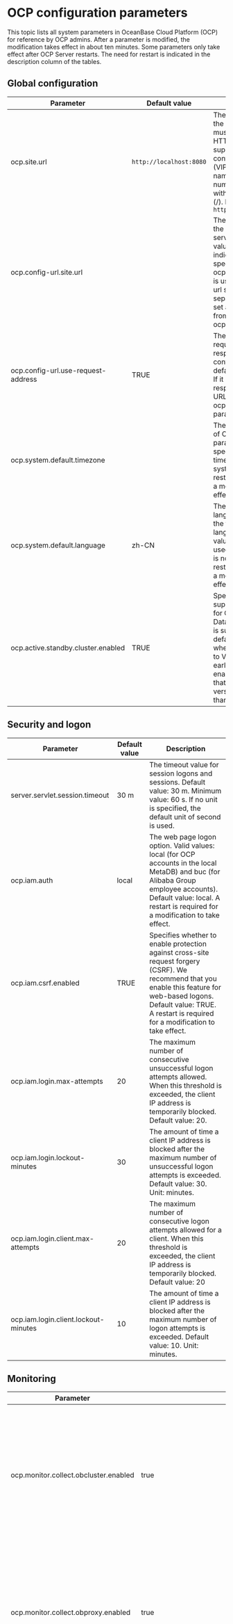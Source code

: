 # OCP configuration parameters

This topic lists all system parameters in OceanBase Cloud Platform (OCP) for reference by OCP admins. After a parameter is modified, the modification takes effect in about ten minutes. Some parameters only take effect after OCP Server restarts. The need for restart is indicated in the description column of the tables.

## Global configuration

|**Parameter**            |   **Default value** | **Description**  |
|-------|---|---|
| ocp.site.url                       | `http://localhost:8080` | The URL for accessing the OCP site. The URL must start with HTTP. HTTPS is not supported. It must contain the virtual IP (VIP) address, domain name, and port number, and not end with a forward slash (/). Example: `http://localhost:8080`                         |
| ocp.config-url.site.url            |   | The URL for accessing the OCP config url service. The default value is empty, indicating that the URL specified for the ocp.site.url parameter is used. If the config url service is deployed separately, you must set a value different from that of ocp.site.url. |
| ocp.config-url.use-request-address | TRUE                  | The URL for the requests used by responses in the config url service. The default value is TRUE. If it is set to FALSE, responses will use the URL specified for the ocp.config-url.site.url parameter.   |
| ocp.system.default.timezone        |                       | The default time zone of OCP. If this parameter is not specified, the default time zone of the system is used. A restart is required for a modification to take effect.   |
| ocp.system.default.language        | zh-CN                 | The system default language, which is not the frontend display language. The default value of zh-CN is used if this parameter is not specified. A restart is required for a modification to take effect.                                                            |
| ocp.active.standby.cluster.enabled | TRUE                  | Specifies whether to support hot backup for OceanBase Database. Hot backup is supported by default. It is disabled when OCP upgrades to V2.4.x from an earlier version. To enable it, make sure that the OBProxy version is not earlier than V1.7.2.                |

## Security and logon

|  **Parameter** |  **Default value**  |**Description**  |
|------|---|---|
| server.servlet.session.timeout       | 30 m  | The timeout value for session logons and sessions. Default value: 30 m. Minimum value: 60 s. If no unit is specified, the default unit of second is used. |
| ocp.iam.auth    | local  | The web page logon option. Valid values: local (for OCP accounts in the local MetaDB) and buc (for Alibaba Group employee accounts). Default value: local. A restart is required for a modification to take effect.   |
| ocp.iam.csrf.enabled  | TRUE  | Specifies whether to enable protection against cross-site request forgery (CSRF). We recommend that you enable this feature for web-based logons. Default value: TRUE. A restart is required for a modification to take effect.  |
| ocp.iam.login.max-attempts  | 20  | The maximum number of consecutive unsuccessful logon attempts allowed. When this threshold is exceeded, the client IP address is temporarily blocked. Default value: 20. |
| ocp.iam.login.lockout-minutes  | 30  | The amount of time a client IP address is blocked after the maximum number of unsuccessful logon attempts is exceeded. Default value: 30. Unit: minutes.  |
| ocp.iam.login.client.max-attempts    | 20  | The maximum number of consecutive logon attempts allowed for a client. When this threshold is exceeded, the client IP address is temporarily blocked. Default value: 20  |
| ocp.iam.login.client.lockout-minutes |10  | The amount of time a client IP address is blocked after the maximum number of logon attempts is exceeded. Default value: 10. Unit: minutes. |

## Monitoring

| Parameter | Default value | Description |
|------------|------|-----------|
| ocp.monitor.collect.obcluster.enabled | true | Specifies whether to collect the monitoring data of OceanBase clusters. If this parameter is set to true, the monitoring data of all OceanBase clusters is collected.  |
| ocp.monitor.collect.obproxy.enabled | true | Specifies whether to collect the monitoring data of OBProxies. If this parameter is set to true, the monitoring data of all OBProxy clusters is collected.  |
| ocp.monitor.collect.host.enabled | true | Specifies whether to collect the monitoring data of hosts. If this parameter is set to true, the monitoring data of all hosts is collected.  |
| ocp.monitor.data.retention-days | {"ob_cluster_system_event":31,"ocp_metric_data_1":8,"ocp_metric_data_60":31,"metric_hour_data":1098,"metric_daily_data":1098} | The number of days for which the monitoring data is retained. The key is the name of the table where the data is stored, and the value is the number of days for data retention. A restart is required for modifications to take effect.  |

## SQL performance module

The following table describes the parameters for SQL performance diagnostics.

|  Parameter   |   Default value   |Description  |
|----|---|---|
| ocp.perf.sql-diag.awful-performance-index-used-config   | {"enabled":true, "cpuTimeLimitUs":100000, "execPsLimit":5.0, "fullLogicalReadsLimit":10000}  | The diagnostic parameter for poor performance despite the use of index. Parameters:  <ul><li> enabled: specifies whether to enable this check item.   </li><li> execPsLimit: the number of executions per second.   </li><li> cpuTimeLimitUs: the average CPU time (μs).   </li><li> fullLogicalReadsLimit: the number of logical reads.  </li></ul>  Diagnostic objects: SQL queries that meet the following conditions during the diagnostic period: The average CPU time \> cpuTimeLimitUs \&\& The actual logical reads \> fullLogicalReadsLimit \&\& The full table scan is not performed \&\& The execution frequency \> $execPsLimit  |
| ocp.perf.sql-diag.cpu-time-proportion-high-config  | {"enabled":true, "cpuTimeLimitUs":10000, "execPsLimit":10.0, "maxCpuTimeLimitUs":30000, "affectedRowsLimit":100, "execLimit":30, "sqlCountLimit":20, "cpuTimePercentLimit":20}   | The diagnostic parameter for a high CPU time percentage for execution. Parameters:  <ul><li> enabled: specifies whether to enable this check item.    </li><li> execPsLimit: the execution frequency, which is the number of executions per second.   </li><li> cpuTimeLimitUs: the average CPU time (μs).    </li><li> maxCpuTimeLimitUs: the upper limit of the CPU time.    </li><li> affectedRowsLimit: the number of affected rows.    </li><li> execLimit: the number of executions.    </li><li> sqlCountLimit: the number of SQL queries.    </li><li> cpuTimePercentLimit: the CPU time percentage.   </li></ul> Diagnostic objects: SQL queries that meet the following conditions during the diagnostic period: The average CPU time \> $cpuTimeLimitUs \|\| The number of affected rows \> $affectedRowsLimit \|\| The upper limit of CPU time \> $maxCpuTimeLimitUs \&\& The execution frequency \>= $execPsLimit. Diagnostic criteria: During the diagnostic period, if all the following conditions are met, the CPU time percentage is considered high.</br> 1) The percentage of the CPU time of the diagnosed SQL query to the CPU time of the tenant exceeds $cpuTimePercentLimit.</br> 2) The total number of SQL executions by the tenant exceeds $execLimit. </br>3) The number of unique SQL queries executed by the tenant is greater than $sqlCountLimit.   |
| ocp.perf.sql-diag.database-white-list   | oceanbase,information_schema,mysql,__recyclebin,sys,__public  | The names of the databases to be skipped in SQL diagnostics.   |
| ocp.perf.sql-diag.execution-spike-config                            | {"enabled":true, "cpuTimeLimitUs":3000, "execPsLimit":5.0, "pointsLimit":5, "compareMin":20, "avgExecutionMultiply":{"0":6, "1":5, "5":4, "10":3, "50": 2.5, "100": 2, "500": 1.6}, "stdExecutionMultiply":{"0":80, "1":60 , "3": 30,"5":20, "10":15, "20":8, "30":6, "50":5, "80":4}} | The diagnostic parameter for execution spikes. Parameters:  <ul><li> enabled: specifies whether to enable this check item.   </li><li> execPsLimit: the execution frequency, which is the number of executions per second.   </li><li> cpuTimeLimitUs: the average CPU time (μs).   </li><li> pointsLimit: the number of points.   </li><li> compareMin: the time of comparison (min).   </li><li> avgExecutionMultiply: the multiple of the average execution frequency.   </li><li> stdExecutionMultiply: the multiple of the standard deviation of the execution frequency.  </li></ul>  Diagnostic objects: SQL queries that meet the following conditions during the diagnostic period: The average CPU time \>= $cpuTimeLimitUs \&\& The average number of executions per second \>= $execPsLimit.  Diagnostic criteria:</br> 1. Find the SQL queries that meet the diagnostic conditions within the last $compareMin before the diagnosis. Calculate the average execution frequency per minute (avg_exec_ps) of the SQL queries, the standard deviation of the execution frequency (std_exec_ps) in the last $compareMin, and the ratio of the standard deviation to the average (range_percent). In other words, the following statistics are calculated: <ul><li> Historical average execution frequency (avg_exec_ps)   </li><li> Standard deviation (std_exec_ps)   </li><li> range_percent (std_exec_ps / avg_exec_ps \* 100).  </li></ul>   2. Then, calculate the average number of executions per second (exec_ps) of the SQL query. If the exec_ps parameter meets all the following conditions at the same time, the SQL query is considered an execution spike:  <ul><li> exec_ps \>= avg_exec_ps \* $multiple_value_1   </li><li> exec_ps \>= avg_exec_ps + std_exec_ps \* $multiple_value_2 </li></ul>   **Note**  <ul><li> The value of multiple_value_1 parameter varies with that of the avg_exec_ps parameter, depending on the value of the avgExecutionMultiply parameter.  When avg_exec_ps \> 500, multiple_value_1 = 1.6. Likewise, 100 -\> 2, 50 -\> 2.5, 10 -\> 3, 5 -\> 4, and 1 -\> 5.   </li><li> The value of multiple_value_2 parameter varies with that of the range_percent parameter, depending on the value of the stdExecutionMultiply parameter. When range_percent \> 80, multiple_value_ 2 = 4. Likewise, 50 -\> 5, 30 -\> 6, 20 -\> 8, 10 -\> 15, 5 -\> 20, 3 -\> 30, 1 -\> 60, and 0 -\> 80.    </li></ul>   |
| ocp.perf.sql-diag.index-diagnoser-config                            | {"enabled":true,"schedulePeriodMin":5, "coreThreadSize":10, "maxThreadSize":50,"maxQueueSize":10000,"diagPeriodSec":300,"diagOffsetSec":60,"maxDiagPeriodSec":1800}   | The parameter for SQL index diagnostics. It takes effect after a restart.  We recommend that you leave this parameter unchanged.   |
| ocp.perf.sql-diag.ineffective-hint-config   | {"enabled":true, "execPsLimit":5.0, "cpuTimeLimitUs":20000} | The diagnostic parameter for inactive hints. Parameters:  <ul><li> enabled: specifies whether to enable this check item.   </li><li> execPsLimit: the execution frequency, which is the number of executions per second.   </li><li>cpuTimeLimitUs: the average CPU time (μs).   </li></ul> Diagnostic objects: SQL queries that meet the following conditions during the diagnostic period: The average CPU time \>= $cpuTimeLimitUs \&\& The executions frequency \>= $execPsLimit.</br> Diagnostic criteria: If the index specified in the hint is inconsistent with that in the execution plan, the hint is inactive. |
| ocp.perf.sql-diag.perf-diagnoser-config   | {"enabled":true,"schedulePeriodMin":5, "coreThreadSize":10, "maxThreadSize":50,"maxQueueSize":10000,"diagPeriodSec":300,"diagOffsetSec":60,"maxDiagPeriodSec":1800}  | The parameter for SQL performance diagnostics. It takes effect after a restart.  We recommend that you leave this parameter unchanged.   |
| ocp.perf.sql-diag.performance-degradation-after-plan-changed-config | {"enabled":true, "compareMin":5, "cpuTimeMultiply":{"0":50, "1":30, "10":10, "100":8, "1000":6}| The diagnostic parameter for changes in the execution plan and performance degradation. Parameters  <ul><li> enabled: specifies whether to enable this check item.   </li><li> cpuTimeMultiply: the multiple of CPU time. If the current average CPU time is greater than 0 ms, the performance is considered degraded only when the CPU time is increased by at least 50 times after the execution plan is changed. If the current average CPU time is greater than 1 ms, the performance is considered degraded when the CPU time is increased by at least 30 times, and so forth.   </li><li> compareMin: the time of performance comparison (min).  </li><li>  Evaluation criteria: The performance is considered degraded if the average CPU time of the SQL query within $compareMin is increased by more times than the specified multiple of CPU time after the execution plan is changed.</li></ul>  |
| ocp.perf.sql-diag.performance-degradation-config  | {"enabled":true, "cpuTimeLimitUs":10000, "execPsLimit":5.0, "maxCpuTimeLimitUs":30000, "affectedRowsLimit":100, "execLimit":5, "compareMin":20, "cpuTimeMultiply":{"0":50, "1":30, "10":10, "100":8, "1000":6}}    | The diagnostic parameter for performance degradation. <ul><li> enabled: specifies whether to enable this check item.   </li><li> execPsLimit: the execution frequency, which is the number of executions per second.   </li><li> cpuTimeLimitUs: the average CPU time (μs).   </li><li> maxCpuTimeLimitUs: the upper limit of the CPU time.   </li><li> affectedRowsLimit: the number of affected rows.   </li><li> execLimit: the number of executions.   </li><li> compareMin: the source time (min) of the baseline data. It is the last $compareMin before the diagnosis.   </li></ul> cpuTimeMultiply: the multiple of CPU time. If the current CPU time is greater than 0 ms, the performance is considered degraded only when the CPU time is increased by at least 50 times after the execution plan is changed. If the current average CPU time is greater than 1 ms, the performance is considered degraded when the CPU time is increased by at least 30 times, and so forth.    Diagnostic conditions: The average CPU time \> $cpuTimeLimitUs \|\| The number of affected rows \> $affectedRowsLimit \|\| The upper limit of CPU time \> $maxCpuTimeLimitUs \&\& The execution frequency \> $execPsLimit.  Diagnostic criteria: A baseline number of executions is taken as the reference for comparison. The baseline number of executions must be greater than $execulimit. Otherwise, it cannot be used as the reference for comparison. After the reference for comparison is determined, the performance is considered degraded when the SQL query under diagnosis meets all the following conditions at the same time:  </br> The current average CPU time \>= The baseline CPU time \* $cpuTimeMultiply. The default value of cpuTimeMultiply is 6.   </br> Current execution frequency \>= Baseline execution frequency \* 0.5  |
| ocp.perf.sql-diag.query-timeout   | 30000000     | The timeout threshold of SQL diagnostic queries (μs).       |
| ocp.perf.sql-diag.row-lock-contention-high-config                   | {"enabled":true, "execPsLimit":0, "cpuTimeLimitUs":1000, "elapsedTimeLimitUs":0}     | The diagnostic parameter for high row lock contention.  <ul><li> enabled: specifies whether to enable this check item.   </li><li> execPsLimit: the execution frequency, which is the number of executions per second.   </li><li> cpuTimeLimitUs: the average CPU time (μs).   </li><li> elapsedTimeLimitUs: the average response time (μs). </li></ul>   Diagnostic objects: SQL queries that meet the following conditions during the diagnostic period:  The execution frequency \> $execPsLimit \&\& The average CPU time \> $cpuTimeLimitUs \&\& The average response time \> $elapsedTimeLimitUs. </br>**Note** : The elapsedTimeLimitUs parameter is used only when it is configured. Diagnostic criteria: An SQL query is considered to have caused high row lock contention if its type is %select%for%update%.    |
| ocp.perf.sql-diag.table-scan-index-not-exists-config                | {"enabled":true, "execPsLimit":1.0, "cpuTimeLimitUs":20000}     | The diagnostic parameter for the full-table scan without any indexes available.  <ul><li>  enabled: specifies whether to enable this check item.   </li><li> execPsLimit: the execution frequency, which is the number of executions per second.   </li><li> cpuTimeLimitUs: the average CPU time (μs).  </li></ul>   Diagnostic objects: SQL queries that meet the following conditions during the diagnostic period: table_scan \> 0 in the v$sql_audit view. These queries involve full table scans. </br> Diagnostic criteria: No index is available if the following conditions are met:   A single table is scanned and it has no index.   Multiple tables are scanned and some tables have no index.    |
| ocp.perf.sql-diag.table-scan-index-not-used-config                  | {"enabled":true, "execPsLimit":1.0, "cpuTimeLimitUs":2000}           | The diagnostic parameter for a full-table scan without using the index.  <ul><li> enabled: specifies whether to enable this check item.   </li><li> execPsLimit: the execution frequency, which is the number of executions per second.   </li><li>cpuTimeLimitUs: the average CPU time (μs).  </li></ul>  Diagnostic objects: SQL queries that meet the following conditions during the diagnostic period:  The execution frequency \> $execPsLimit, the average CPU Time \> $cpuTimeLimitUs, and a full-table scan is performed. Diagnostic criteria: The index is not used.     |
| ocp.perf.sql.diag-plan-change-config          | {"enabled":true,"schedulePeriodMin":5, "coreThreadSize":10, "maxThreadSize":50,"maxQueueSize":10000,"diagPeriodSec":300,"diagOffsetSec":300,"maxDiagPeriodSec":1800}         | The parameter for scheduling of diagnostic tasks.  We recommend that you leave this parameter unchanged.     |
| ocp.perf.sql.max-query-range                                        | 24h         | The maximum length of time range for querying SQL performance data. Default value: 24 h.  If the time range of a query you specified on the **TopSQL** or **SlowSQL** tab exceeds the value of this parameter, an error is returned when you submit the query.         |
| ocp.perf.sql.plan-hist-level0-granularity                           | 30s          | The time interval for OCP to aggregate the performance data of the Level 0 SQL execution plans, or plans for short.  By default, OCP collects and aggregates the performance data of plans once every 30 s. The performance data is stored in specific tables for use in TopSQL diagnostics.  You can increase this value to relieve the storage pressure for the MetaDB and MonitorDB of OCP.      |
| ocp.perf.sql.plan-hist-level0-query-interval       | 2h            | The maximum time range for querying the Level 0 plan performance data.  If the specified query time range exceeds this value, OCP queries data tables with larger aggregation time intervals.      |
| ocp.perf.sql.plan-hist-level0-retention                             | 5d          | The period for retaining performance data partitions of Level 0 plans.  Performance data partitions are created by day. By default, the data is retained for only five days. Partitions that have been retained for more than five days are automatically deleted.     |
| ocp.perf.sql.prepare-partition-ahead         | 8        | The number of days for creating performance data partitions before the diagnosis. You need to specify the period in days.      |
| ocp.perf.sql.query-timeout                                          | 30000000       | The timeout threshold for SQL performance data queries (μs).       |
| ocp.perf.sql.sql-hist-level0-granularity                            | 30s        | The time interval for OCP to aggregate the performance data of the Level 0 SQL queries. </br> **Note** : To improve the performance of monitoring metric collection, OCP collects and aggregates SQL performance data at different time intervals for TopSQL diagnostics. The data is divided into three levels and is collected and stored in table partitions of the corresponding levels by day. The retention period for performance data partitions is specified by a fixed parameter.  For the same type of performance data, a larger time interval requires less storage space.           |
| ocp.perf.sql.sql-hist-level0-query-interval    | 2h        | The maximum time range for querying the Level 0 SQL performance data.  If the time range you specified on the **TopSQL** tab exceeds this value, OCP queries the Level 1 SQL performance data tables.    |
| ocp.perf.sql.sql-hist-level0-retention      | 2d         | The retention period for partitions of Level 0 SQL performance data.  Partitions for Level 0 SQL performance data are created by day. By default, the MetaDB and MonitorDB of OCP only retains partitions created in the last two days.      |
| ocp.perf.sql.sql-hist-level1-granularity                            | 2m         | The time interval for OCP to aggregate the performance data of the Level 1 SQL queries. By default, OCP aggregates SQL performance data once every 2 minutes and writes the data into Level 2 SQL performance data tables.      |
| ocp.perf.sql.sql-hist-level1-query-interval    | 12h       | The maximum time interval for querying the Level 1 SQL performance data.  If the time range you specified on the **TopSQL** tab exceeds this value, OCP queries the Level 2 SQL performance data tables.        |
| ocp.perf.sql.sql-hist-level1-retention     | 8d          | The retention period for partitions of Level 1 SQL performance data.    |
| ocp.perf.sql.sql-hist-level2-granularity     | 10m        | The time interval for OCP to aggregate the performance data of the Level 2 SQL queries. By default, OCP aggregates SQL performance data once every 10 minutes and writes the data into Level 2 SQL performance data tables.      |
| ocp.perf.sql.sql-hist-level2-query-interval      | 48h        | The maximum time interval for querying the Level 2 SQL performance data.  Regardless of whether the time range you specified exceeds this value, OCP queries the Level 2 SQL performance data tables.     |
| ocp.perf.sql.sql-hist-level2-retention     | 15d      | The retention period for partitions of Level 2 SQL performance data.       |
| ocp.perf.ash.max-analyse-range    | 60m | The maximum analysis range of the Active Sessions History (ASH) report of OceanBase Database.   |
| ocp.perf.ash.earliest-analyse-time      | 8     | The analysis start time recorded in the ASH report of OceanBase Database. |

## Alerting

|              **Parameter**              | **Default value** |                                                                                                         **Description**                                                                                                          |
|-----------------------------------------|-------------------|----------------------------------------------------------------------------------------------------------------------------------------------------------------------------------------------------------------------------------|
| ocp.alarm.send.once-timeout-ms   | 10000  | The timeout value for the delivery of a single alert.  |
| ocp.alarm.send.enabled | true | Specifies whether to send alerts. This parameter is set to true by default.  |
| ocp.alarm.datasource.slow-sql-exclude-obclusters | sys#* | Specifies the clusters in which the slow SQL statements of the data source are not alerted, such as *#cluster1,tenant2#cluster2. |
| ocp.alarm.datasource.trans-stat-exclude-obclusters |     | Specifies the clusters in which the transactions of the data source are not alerted, such as *#cluster1,tenant2#cluster2. |
| ocp.alarm.detect.too-many-targets-alarm-threshold | 20 | Specifies the maximum number of alerted instances that hit the same alert rule. If the number exceeds the specified value, the alerts for those instances are merged into one.  |
| ocp.alarm.notification.expired-days | 90 | Specifies the number of days that an alert message is archived. After the specified number of days, the archived message is stored in the history database and the corresponding alert event is deleted.  |
| ocp.alarm.host.property | svr_ip | Specifies the information displayed for an alerted host. If you set the value to svr_ip, the IP address of the alerted host is displayed. If you set the value to host_name, the name of the alerted host is displayed.  |

## backup and recovery

|  **Parameter**|  **Default value** |**Description**  |
|---------|-----|------|
| **Parameter** | **Default value** | **Description** |
|--------------------------------------------------------|---------------|---------------------------------------------------------------------------|
| ocp.backup.alarm.backup-data-retention-days | 7 | The number of days for which backup data is retained.  |
| ocp.backup.alarm.backup-liboblog-expire-days | 7 | The number of days for which the backup liboblog is retained.  |
| ocp.backup.storage.collect.task.timeout | 10800000 | The timeout value for each directory storage collection task during backup and recovery.  |
| ocp.backup.storage.collect.command.timeout | 3600000 | The timeout value for each data collection command during a storage collection task of backup and recovery. This parameter is used when a storage collection task requires more than one data collection command.  |
| ocp.backup.storage.collect.period.minutes | 180 | The time interval, in minutes, between data collection commands during a storage collection task of backup and recovery.  |
| ocp.backup.storage.collect.schedule.enabled | true | Specifies whether to enable periodical storage collection tasks during backup and recovery. This parameter is set to true by default. To disable the feature, set this parameter to false.  |
| ocp.backup.storage.collect.max.retry.times | 2 | The maximum number of retries for each storage collection task during backup and recovery.  |
| ocp.backup.storage.collect.host.task.concurrency | 8 | The maximum concurrency of storage collection tasks on each host during backup and recovery.  |
| ocp.backup.storage.collect.obtain-idle-host-interval-seconds | 60 | The time interval, in seconds, between retries to obtain an idle host during a storage collection task of backup and recovery.  |
| ocp.backup.storage.collect.obtain-idle-host-times | 60 | The maximum number of retries to obtain an idle host during a storage collection task of backup and recovery.  |
| ocp.backup.restore-time-pre-check.enabled | true | Specifies whether to check whether the recovery time is within the period during which data can be recovered before the recovery is initiated. By default, this parameter is set to true.  |
| ocp.backup.oss.support.cname | true | Specifies whether to support cname when OSS is accessed during backup and recovery. By default, this parameter is set to true.  |
| ocp.backup.backup-command.timeout | 300 | The timeout period of a backup command, in seconds.  |

## Log analysis

| **Parameter** | **Default value** | **Description** |
|--------------------------------------|---------|--------------------------------------------|
| ocp.log.regex.observer | %s/log/* | The regular expression for the observer log.  |
| ocp.log.regex.obproxy | /home/admin/logs/obproxy/log/* | The regular expression for the obproxy log.  |
| ocp.log.regex.host | /var/log/message* | The regular expression for the host log.  |
| ocp.analyze.enabled | false | Specifies whether to enable the data middle platform.  |
| ocp.analyze.ob.trace.enabled | false | Specifies whether to enable trace data capture.  |
| ocp.analyze.ob.log.enabled | false | Specifies whether to enable OceanBase log capture.  |
| ocp.analyze.es.client.addresses |           | The list of addresses of the client roles of the data middle platform Elastic Search (ES). The addresses are separated with a comma (,).  |
| ocp.analyze.es.client.username |           | Optional. The username for authentication of the connection to ES.  |
| ocp.analyze.es.client.password |           | Optional. The password for authentication of the connection to ES.  |
| ocp.analyze.es.index.keep.days | 7 | The number of days that the ES indexes are retained.  |
| ocp.analyze.es.index.shards | 12 | The number of shards of each ES index.  |
| ocp.analyze.es.index.replicas | 1 | The number of replicas of each ES index.  |
| ocp.ob.slowsql.threshold |           | The time threshold, in microseconds, for OB-Agent to identify and collect a query of the OceanBase cluster as a slow query.  |

## OceanBase connection management

|                **Parameter**                 | **Default value** |                                                      **Description**                                                       |
|----------------------------------------------|-------------------|----------------------------------------------------------------------------------------------------------------------------|
| obsdk.print.sql                   | TRUE              | Specifies whether to print SQL statements in OceanBase connection management. Default value: TRUE.                                                   |
| obsdk.slow.query.threshold.millis | 1000              | The threshold for slow queries in OceanBase connection management. Default value: 1000. Unit: milliseconds.                                          |
| obsdk.operation.global.timeout.millis        | 300000  | Global timeout period for operation and maintenance commands in OceanBase connection management. Valid values: 10000 ~ 7200000. Default value: 300000. Unit: milliseconds.               |

## Host operations

|    **Parameter**    | **Default value** |        **Description**        |
|--------------|-------------------|----------------------------------------|
| ocp.host.remote-command.default-timeout-millis | 30000             | The default timeout value for remote commands on the host. Unit: milliseconds.      |
| ocp.host.ssh-ping.max-delay-millis             | 3000              | The maximum time difference between the request and response for a whoami command sent by the OCP Server through SSH. When the actual delay exceeds this value, some operations such as adding a host may be affected. Unit: milliseconds. |
|ocp.host.check.clock-diff.enable   |  false  |  Whether to check the clock offset of OCP Server and the managed host.   |
| ocp.host.check.clock-diff.max-diff             | 50               | The maximum difference between the time of OCP Server and that of remote servers. When the actual time difference exceeds this value, host management and monitoring can be affected. Unit: milliseconds.                                  |
| ocp.host.check.unavailable-time-threshold      | 60000   | The maximum of OCP Agent offline time. When the offline time difference exceeds this value, then send the host unavailable alarm. Unit: milliseconds.  |

## OCP-Agent

|     **Parameter**     |                   **Default value**                   |             **Description**              |
|-----------------------|-------------------------------------------------------|------------------------------------------|
| ocp.agent.home.path.prefix | /home/admin | The custom installation path of OCP-Agent.  |
| ocp.agent.manager.http.port | 62888 | The O&M port of OCP-Agent.  |
| ocp.agent.monitor.http.port | 62889 | The monitoring port of OCP-Agent.  |
| ocp.agent.auth.metric-auth-enabled | true | Specifies whether to enable authentication for the monitoring API of OCP-Agent.  |
| monagent.log.level | info | The log level of the ocp_monagent process. Default value: info.  |
| mgragent.log.level | info | The log level of the ocp_mgragent process. Default value: info.  |

## File management

|  **Parameter**    |    **Default value**   | **Description**   |
|------|-----------|-----------|
| ocp.file.local.dir | #{systemProperties\['user.home'\].concat('/data/files')} | The local storage path of files in the OCP file module.  |
| ocp.file.file-server.bucket.type | LOCAL | The default type of the file server, such as LOCAL and OSS. Default value: LOCAL.  |

## Flow control

|    **Parameter**    | **Default value** | **Description**  |
|-------|----------|
| ocp.iam.rate-limit.enabled                      | true              | Specifies whether flow control is enabled on the global level. This parameter can be dynamically enabled and disabled.                                       |
| ocp.iam.rate-limit.internal-api.connect.timeout | 1000              | The connection timeout value for calls made to the internal flow control APIs. A restart is required for a modification to take effect. Unit: milliseconds.  |
| ocp.iam.rate-limit.internal-api.read.timeout    | 1000              | The read timeout value for calls made to the internal flow control APIs. A restart is required for a modification to take effect. Unit: milliseconds.        |
| ocp.iam.rate-limit.task.schedule.period         | 3                 | The scheduling cycle of primary and secondary role management tasks in flow control. A restart is required for a modification to take effect. Unit: seconds. |
| ocp.iam.rate-limit.on-user.enabled              | true              | Specifies whether flow control applies to users. This parameter can be dynamically enabled and disabled.                                                     |

## System log

|  **Parameter**   |  **Default value**    | **Description**      |
|---------|----------|-----------|
| logging.file                    |${user.home}/logs/ocp/ocp.log  |Obsolete, `logging.file.name` is recommended.|
| logging.file.name               | ${user.home}/logs/ocp/ocp.log | Full name of log files (absolute path + file name). You can use Linux/macOS system environment variables such as ${HOME} or java system variables ${user.home}. Default value: ${user.home}/logs/ocp/ocp.log.  |
| logging.file.max-history        | 100       | The maximum number of archived log files to keep. This parameter is used after logging.file is configured.     |
| logging.file.max-size     | 100 MB       | The size of a log file, such as 30 MB or 1 GB. This parameter is used after logging.file is configured. Default value: 100MB.     |
| logging.level.org.hibernate.SQL | INFO       | The log level of SQL statements in the Spring framework. Default value: INFO.   |
| logging.level.web   | INFO      | The log level of the Spring web framework. Default value: INFO.    |
| logging.level.com.alipay.ocp    | INFO         | The log level of OCP. Default value: INFO.    |
| logging.level.com.oceanbase.ocp    | INFO       | The log level of OCP. Default value: INFO.     |
